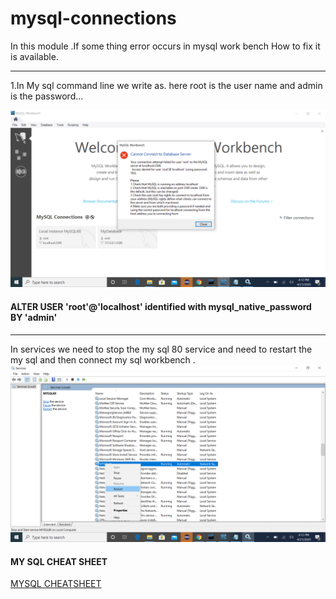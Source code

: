 # mysql-connections
In this module .If some thing error occurs in mysql work bench How to fix it is available.  
***

1.In My sql command line we write as. here root is the user name and admin is the password...   

![](https://github.com/DurgaPrasadVinukonda/mysql-connections/blob/master/images/ErrorMessage.png)

#### ALTER USER 'root'@'localhost' identified with mysql_native_password BY 'admin'  
*** 
In services we need to stop the my sql 80 service and need to restart the my sql and then connect my sql workbench .  
![](https://github.com/DurgaPrasadVinukonda/mysql-connections/blob/master/images/services.png)  

#### MY SQL CHEAT SHEET  

[MYSQL CHEATSHEET](https://www.mysqltutorial.org/mysql-cheat-sheet.aspx) 
